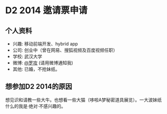 # D2 2014 邀请票申请

## 个人资料

- 兴趣: 移动前端开发、hybrid app
- 公司: 创业中（曾在网易、搜狐视频及百度视频任职）
- 学校: 武汉大学
- 微博: [@罗攻](http://weibo.com/sunnylqm/) (请用微博通知我)
- 其他: 已婚，不抢妹纸。

## 想参加D2 2014的原因

想见识和请教一些大牛。也想看一些大猫（哆啦A梦秘密道具展览）。一大波妹纸什么的我是·绝对·不感兴趣的。
